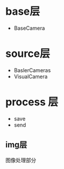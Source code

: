 # base层
- BaseCamera
# source层
- BaslerCameras
- VisualCamera
# process 层
- save
- send
## img层
图像处理部分